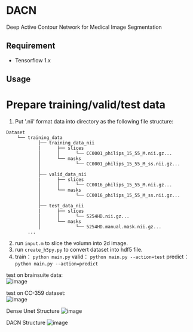 # DACN
Deep Active Contour Network for Medical Image Segmentation

## Requirement  
- Tensorflow 1.x
 
## Usage
# Prepare training/valid/test data
1. Put '.nii' format data into directory as the following file structure:  
```
Dataset  
    └── training_data  
            ├── training_data_nii  
            |      ├── slices  
            │      │      └── CC0001_philips_15_55_M.nii.gz...  
            │      └── masks  
            │             └── CC0001_philips_15_55_M_ss.nii.gz...              
            │    
            ├── valid_data_nii  
            |      ├── slices  
            │      │      └── CC0016_philips_15_55_M.nii.gz...  
            │      └── masks  
            │             └── CC0016_philips_15_55_M_ss.nii.gz...     
            │  
            ├── test_data_nii  
            |      ├── slices  
            │      │      └── 5254HD.nii.gz...  
            │      └── masks  
            │             └── 5254HD.manual.mask.nii.gz...    
        ...  
```  
2.  run ``` input.m ``` to slice the volumn into 2d image.  
3.  run ``` create_h5py.py ``` to convert dataset into hdf5 file.  
4.   train： ``` python main.py ```
     valid： ``` python main.py --action=test ```
     predict： ``` python main.py --action=predict ```

test on brainsuite data:  
![image](https://github.com/yanlong-sun/DACN/blob/main/result_bs.png)  


test on CC-359 dataset:   
![image](https://github.com/yanlong-sun/DACN/blob/main/result_cc.png)

Dense Unet Structure
![image](https://github.com/yanlong-sun/DACN/blob/main/Dense%20Unet%20Structure.png)

DACN Structure
![image](https://github.com/yanlong-sun/DACN/blob/main/DACN%20Structure.png)
